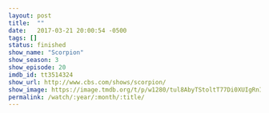 ```yaml
---
layout: post
title:  ""
date:   2017-03-21 20:00:54 -0500
tags: []
status: finished
show_name: "Scorpion"
show_season: 3
show_episode: 20
imdb_id: tt3514324
show_url: http://www.cbs.com/shows/scorpion/
show_image: https://image.tmdb.org/t/p/w1280/tul8AbyTStoltT77Di0XUIgRnI2.jpg
permalink: /watch/:year/:month/:title/
---
```

